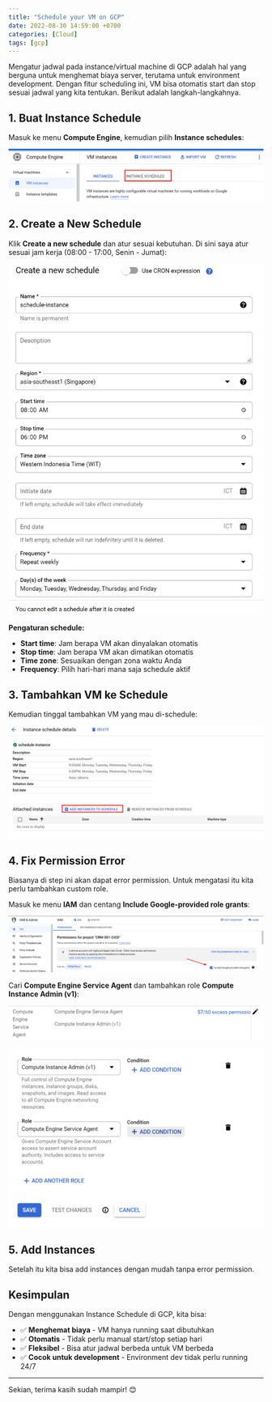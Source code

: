 ```yaml
---
title: "Schedule your VM on GCP"
date: 2022-08-30 14:59:00 +0700
categories: [Cloud]
tags: [gcp]
---
```


Mengatur jadwal pada instance/virtual machine di GCP adalah hal yang berguna untuk menghemat biaya server, terutama untuk environment development. Dengan fitur scheduling ini, VM bisa otomatis start dan stop sesuai jadwal yang kita tentukan. Berikut adalah langkah-langkahnya.

## 1. Buat Instance Schedule

Masuk ke menu **Compute Engine**, kemudian pilih **Instance schedules**:

[![](/assets/img/posts/img-9ea5aed7389577de.jpg)](/assets/img/posts/img-9ea5aed7389577de.jpg)

## 2. Create a New Schedule

Klik **Create a new schedule** dan atur sesuai kebutuhan. Di sini saya atur sesuai jam kerja (08:00 - 17:00, Senin - Jumat):

[![](/assets/img/posts/img-ceeea72b6f75d06d.jpg)](/assets/img/posts/img-ceeea72b6f75d06d.jpg)

**Pengaturan schedule:**
- **Start time**: Jam berapa VM akan dinyalakan otomatis
- **Stop time**: Jam berapa VM akan dimatikan otomatis  
- **Time zone**: Sesuaikan dengan zona waktu Anda
- **Frequency**: Pilih hari-hari mana saja schedule aktif

## 3. Tambahkan VM ke Schedule

Kemudian tinggal tambahkan VM yang mau di-schedule:

[![](/assets/img/posts/img-faaba0920bc03a84.jpg)](/assets/img/posts/img-faaba0920bc03a84.jpg)

## 4. Fix Permission Error

Biasanya di step ini akan dapat error permission. Untuk mengatasi itu kita perlu tambahkan custom role.

Masuk ke menu **IAM** dan centang **Include Google-provided role grants**:

[![](/assets/img/posts/img-3f85aea6b940c602.jpg)](/assets/img/posts/img-3f85aea6b940c602.jpg)

Cari **Compute Engine Service Agent** dan tambahkan role **Compute Instance Admin (v1)**:

[![](/assets/img/posts/img-f22c091a85a126d9.jpg)](/assets/img/posts/img-f22c091a85a126d9.jpg)

[![](/assets/img/posts/img-50d97bf0ad459ec1.jpg)](/assets/img/posts/img-50d97bf0ad459ec1.jpg)

## 5. Add Instances

Setelah itu kita bisa add instances dengan mudah tanpa error permission.

## Kesimpulan

Dengan menggunakan Instance Schedule di GCP, kita bisa:

- ✅ **Menghemat biaya** - VM hanya running saat dibutuhkan
- ✅ **Otomatis** - Tidak perlu manual start/stop setiap hari
- ✅ **Fleksibel** - Bisa atur jadwal berbeda untuk VM berbeda
- ✅ **Cocok untuk development** - Environment dev tidak perlu running 24/7

---

Sekian, terima kasih sudah mampir! 😊